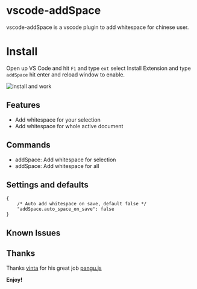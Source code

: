 # vscode-addSpace

vscode-addSpace is a vscode plugin to add whitespace for chinese user.

# Install

Open up VS Code and hit `F1` and type `ext` select Install Extension and type `addSpace` hit enter and reload window to enable.

![install and work](images/gif.gif)

## Features

* Add whitespace for your selection
* Add whitespace for whole active document

## Commands

- addSpace: Add whitespace for selection
- addSpace: Add whitespace for all

## Settings and defaults
``` JS
{
    /* Auto add whitespace on save, default false */
    "addSpace.auto_space_on_save": false
}
```

## Known Issues

## Thanks
Thanks [vinta](https://github.com/vinta) for his great job [pangu.js](https://github.com/vinta/pangu.js)

**Enjoy!**
